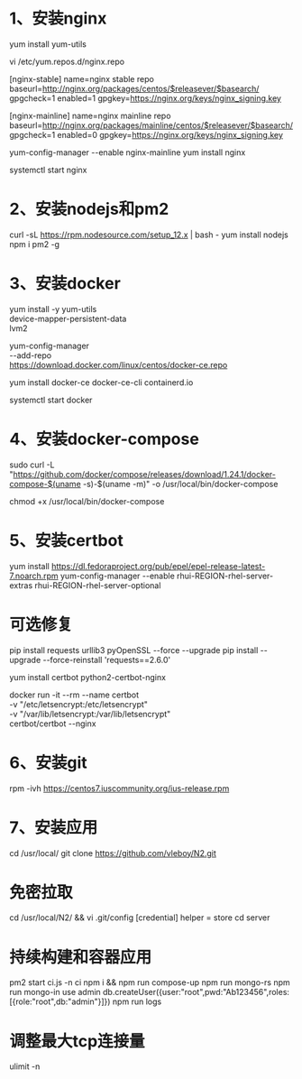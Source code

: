 # 1、安装nginx
yum install yum-utils

vi /etc/yum.repos.d/nginx.repo

[nginx-stable]
name=nginx stable repo
baseurl=http://nginx.org/packages/centos/$releasever/$basearch/
gpgcheck=1
enabled=1
gpgkey=https://nginx.org/keys/nginx_signing.key

[nginx-mainline]
name=nginx mainline repo
baseurl=http://nginx.org/packages/mainline/centos/$releasever/$basearch/
gpgcheck=1
enabled=0
gpgkey=https://nginx.org/keys/nginx_signing.key

yum-config-manager --enable nginx-mainline
yum install nginx

systemctl start nginx

# 2、安装nodejs和pm2
curl -sL https://rpm.nodesource.com/setup_12.x | bash -
yum install nodejs
npm i pm2 -g

# 3、安装docker
yum install -y yum-utils \
  device-mapper-persistent-data \
  lvm2

yum-config-manager \
    --add-repo \
    https://download.docker.com/linux/centos/docker-ce.repo

yum install docker-ce docker-ce-cli containerd.io

systemctl start docker

# 4、安装docker-compose
sudo curl -L "https://github.com/docker/compose/releases/download/1.24.1/docker-compose-$(uname -s)-$(uname -m)" -o /usr/local/bin/docker-compose

chmod +x /usr/local/bin/docker-compose

# 5、安装certbot
yum install https://dl.fedoraproject.org/pub/epel/epel-release-latest-7.noarch.rpm
yum-config-manager --enable rhui-REGION-rhel-server-extras rhui-REGION-rhel-server-optional

# 可选修复
pip install requests urllib3 pyOpenSSL --force --upgrade
pip install --upgrade --force-reinstall 'requests==2.6.0'

yum install certbot python2-certbot-nginx


docker run -it --rm --name certbot \
            -v "/etc/letsencrypt:/etc/letsencrypt" \
            -v "/var/lib/letsencrypt:/var/lib/letsencrypt" \
            certbot/certbot --nginx


# 6、安装git
rpm -ivh https://centos7.iuscommunity.org/ius-release.rpm

# 7、安装应用
cd /usr/local/
git clone https://github.com/vleboy/N2.git

# 免密拉取
cd /usr/local/N2/ && vi .git/config
[credential]
     helper = store
cd server

# 持续构建和容器应用
pm2 start ci.js -n ci
npm i && npm run compose-up
npm run mongo-rs
npm run mongo-in
use admin
db.createUser({user:"root",pwd:"Ab123456",roles:[{role:"root",db:"admin"}]})
npm run logs

# 调整最大tcp连接量
ulimit -n


